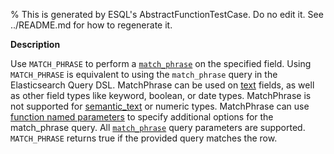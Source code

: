 % This is generated by ESQL's AbstractFunctionTestCase. Do no edit it. See ../README.md for how to regenerate it.

**Description**

Use `MATCH_PHRASE` to perform a [`match_phrase`](/reference/query-languages/query-dsl/query-dsl-match-query-phrase.md) on the specified field. Using `MATCH_PHRASE` is equivalent to using the `match_phrase` query in the Elasticsearch Query DSL.  MatchPhrase can be used on [text](/reference/elasticsearch/mapping-reference/text.md) fields, as well as other field types like keyword, boolean, or date types. MatchPhrase is not supported for [semantic_text](/reference/elasticsearch/mapping-reference/semantic-text.md) or numeric types.  MatchPhrase can use [function named parameters](/reference/query-languages/esql/esql-syntax.md#esql-function-named-params) to specify additional options for the match_phrase query. All [`match_phrase`](/reference/query-languages/query-dsl/query-dsl-match-query-phrase.md) query parameters are supported.  `MATCH_PHRASE` returns true if the provided query matches the row.

